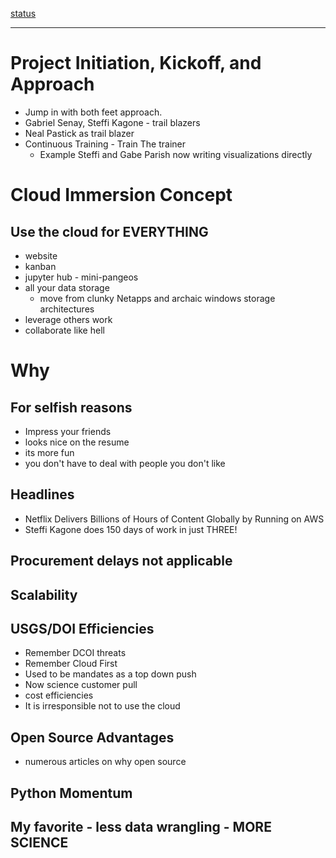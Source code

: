 <u>status</u>

---

# Project Initiation, Kickoff, and Approach

- Jump in with both feet approach.
- Gabriel Senay, Steffi Kagone - trail blazers
- Neal Pastick as trail blazer
- Continuous Training - Train The trainer
    - Example Steffi and Gabe Parish now writing visualizations directly

# Cloud Immersion Concept

## Use the cloud for EVERYTHING
- website
- kanban
- jupyter hub  - mini-pangeos
- all your data storage
    - move from clunky Netapps and archaic windows storage architectures
- leverage others work
- collaborate like hell

# Why

## For selfish reasons

- Impress your friends
- looks nice on the resume
- its more fun
- you don't have to deal with people you don't like

## Headlines

- Netflix Delivers Billions of Hours of Content Globally by Running on AWS 
- Steffi Kagone does 150 days of work in just THREE!

## Procurement delays not applicable

## Scalability

## USGS/DOI Efficiencies
- Remember DCOI threats
- Remember Cloud First
- Used to be mandates as a top down push
- Now science customer pull
- cost efficiencies
- It is irresponsible not to use the cloud

## Open Source Advantages
- numerous articles on why open source

## Python Momentum

## My favorite - less data wrangling - MORE SCIENCE


